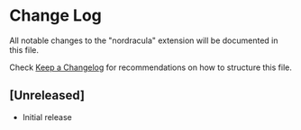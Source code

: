 # Change Log

All notable changes to the "nordracula" extension will be documented in this file.

Check [Keep a Changelog](http://keepachangelog.com/) for recommendations on how to structure this file.

## [Unreleased]

- Initial release
